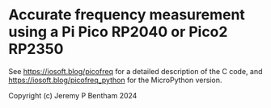 # Accurate frequency measurement using a Pi Pico RP2040 or Pico2 RP2350
See https://iosoft.blog/picofreq for a detailed description of the C code, and https://iosoft.blog/picofreq_python for the MicroPython version.

Copyright (c) Jeremy P Bentham 2024
